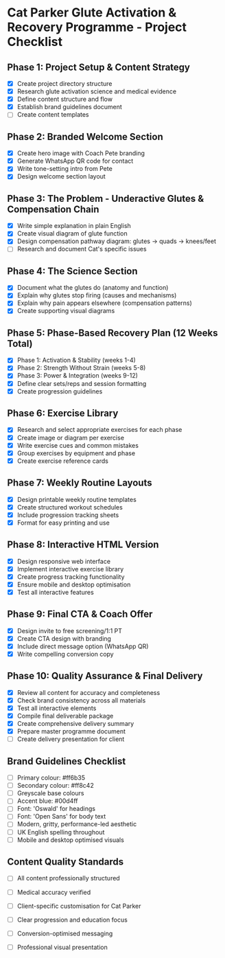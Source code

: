 # Cat Parker Glute Activation & Recovery Programme - Project Checklist

## Phase 1: Project Setup & Content Strategy
- [x] Create project directory structure
- [x] Research glute activation science and medical evidence
- [x] Define content structure and flow
- [x] Establish brand guidelines document
- [ ] Create content templates

## Phase 2: Branded Welcome Section
- [x] Create hero image with Coach Pete branding
- [x] Generate WhatsApp QR code for contact
- [x] Write tone-setting intro from Pete
- [x] Design welcome section layout

## Phase 3: The Problem - Underactive Glutes & Compensation Chain
- [x] Write simple explanation in plain English
- [x] Create visual diagram of glute function
- [x] Design compensation pathway diagram: glutes → quads → knees/feet
- [ ] Research and document Cat's specific issues

## Phase 4: The Science Section
- [x] Document what the glutes do (anatomy and function)
- [x] Explain why glutes stop firing (causes and mechanisms)
- [x] Explain why pain appears elsewhere (compensation patterns)
- [x] Create supporting visual diagrams

## Phase 5: Phase-Based Recovery Plan (12 Weeks Total)
- [x] Phase 1: Activation & Stability (weeks 1-4)
- [x] Phase 2: Strength Without Strain (weeks 5-8)
- [x] Phase 3: Power & Integration (weeks 9-12)
- [x] Define clear sets/reps and session formatting
- [x] Create progression guidelines

## Phase 6: Exercise Library
- [x] Research and select appropriate exercises for each phase
- [x] Create image or diagram per exercise
- [x] Write exercise cues and common mistakes
- [x] Group exercises by equipment and phase
- [x] Create exercise reference cards

## Phase 7: Weekly Routine Layouts
- [x] Design printable weekly routine templates
- [x] Create structured workout schedules
- [x] Include progression tracking sheets
- [x] Format for easy printing and use

## Phase 8: Interactive HTML Version
- [x] Design responsive web interface
- [x] Implement interactive exercise library
- [x] Create progress tracking functionality
- [x] Ensure mobile and desktop optimisation
- [x] Test all interactive features

## Phase 9: Final CTA & Coach Offer
- [x] Design invite to free screening/1:1 PT
- [x] Create CTA design with branding
- [x] Include direct message option (WhatsApp QR)
- [x] Write compelling conversion copy

## Phase 10: Quality Assurance & Final Delivery
- [x] Review all content for accuracy and completeness
- [x] Check brand consistency across all materials
- [x] Test all interactive elements
- [x] Compile final deliverable package
- [x] Create comprehensive delivery summary
- [x] Prepare master programme document
- [ ] Create delivery presentation for client

## Brand Guidelines Checklist
- [ ] Primary colour: #ff6b35
- [ ] Secondary colour: #ff8c42
- [ ] Greyscale base colours
- [ ] Accent blue: #00d4ff
- [ ] Font: 'Oswald' for headings
- [ ] Font: 'Open Sans' for body text
- [ ] Modern, gritty, performance-led aesthetic
- [ ] UK English spelling throughout
- [ ] Mobile and desktop optimised visuals

## Content Quality Standards
- [ ] All content professionally structured
- [ ] Medical accuracy verified
- [ ] Client-specific customisation for Cat Parker
- [ ] Clear progression and education focus
- [ ] Conversion-optimised messaging
- [ ] Professional visual presentation


